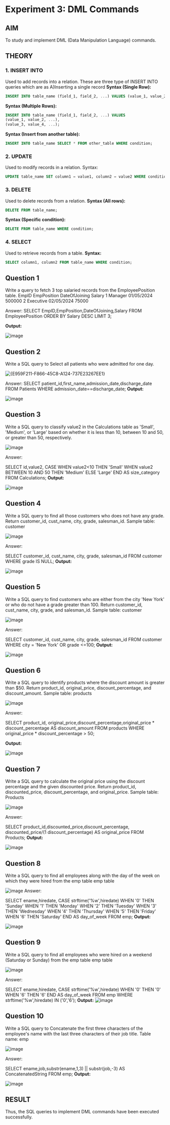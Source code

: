 # Experiment 3: DML Commands

## AIM
To study and implement DML (Data Manipulation Language) commands.

## THEORY

### 1. INSERT INTO
Used to add records into a relation.
These are three type of INSERT INTO queries which are as
A)Inserting a single record
**Syntax (Single Row):**
```sql
INSERT INTO table_name (field_1, field_2, ...) VALUES (value_1, value_2, ...);
```
**Syntax (Multiple Rows):**
```sql
INSERT INTO table_name (field_1, field_2, ...) VALUES
(value_1, value_2, ...),
(value_3, value_4, ...);
```
**Syntax (Insert from another table):**
```sql
INSERT INTO table_name SELECT * FROM other_table WHERE condition;
```
### 2. UPDATE
Used to modify records in a relation.
Syntax:
```sql
UPDATE table_name SET column1 = value1, column2 = value2 WHERE condition;
```
### 3. DELETE
Used to delete records from a relation.
**Syntax (All rows):**
```sql
DELETE FROM table_name;
```
**Syntax (Specific condition):**
```sql
DELETE FROM table_name WHERE condition;
```
### 4. SELECT
Used to retrieve records from a table.
**Syntax:**
```sql
SELECT column1, column2 FROM table_name WHERE condition;
```
**Question 1**
--
Write a query to fetch 3 top salaried records from the EmployeePosition table. EmpID EmpPosition DateOfJoining Salary 1 Manager 01/05/2024 500000 2 Executive 02/05/2024 75000

Answer: SELECT EmpID,EmpPosition,DateOfJoining,Salary FROM EmployeePosition ORDER BY Salary DESC LIMIT 3;

**Output:**

![image](https://github.com/user-attachments/assets/bc430df4-3b18-430d-8346-0bb0160aa205)

**Question 2**
--
Write a SQL query to Select all patients who were admitted for one day.

![{E959F211-F866-45C8-A124-737E23267EE1}](https://github.com/user-attachments/assets/13aca38f-57e5-441b-88c9-adcd6248a5fd)

Answer: SELECT patient_id,first_name,admission_date,discharge_date FROM Patients WHERE admission_date==discharge_date;
**Output:**

![image](https://github.com/user-attachments/assets/2b0bd96f-ab7a-4076-bdeb-b84e9dadd037)


**Question 3**
--
Write a SQL query to classify value2 in the Calculations table as 'Small', 'Medium', or 'Large' based on whether it is less than 10, between 10 and 50, or greater than 50, respectively.

![image](https://github.com/user-attachments/assets/9f238c3e-81f6-43a9-a770-925e0faa28d1)

Answer:

SELECT id,value2,
CASE WHEN value2<10 THEN 'Small' WHEN value2 BETWEEN 10 AND 50 THEN 'Medium' ELSE 'Large' END AS size_category FROM Calculations;
**Output:**

![image](https://github.com/user-attachments/assets/ee9be76a-4b02-4a33-b058-4634401c7564)

**Question 4**
--
Write a SQL query to find all those customers who does not have any grade. Return customer_id, cust_name, city, grade, salesman_id. Sample table: customer

![image](https://github.com/user-attachments/assets/31779556-1b76-4000-88b0-f3e379a293a8)

Answer:

SELECT customer_id, cust_name, city, grade, salesman_id FROM customer WHERE grade IS NULL;
**Output:**

![image](https://github.com/user-attachments/assets/ad12b89b-4f2d-4ccc-817c-8cff665355db)


**Question 5**
--
Write a SQL query to find customers who are either from the city 'New York' or who do not have a grade greater than 100. Return customer_id, cust_name, city, grade, and salesman_id. Sample table: customer

![image](https://github.com/user-attachments/assets/e508821b-9b94-492e-a963-d51a41f51dbb)

Answer:

SELECT customer_id, cust_name, city, grade, salesman_id FROM customer WHERE city = 'New York' OR grade <=100;
**Output:**

![image](https://github.com/user-attachments/assets/63f39970-a055-4e1b-92b4-179292ad27a0)

**Question 6**
--
Write a SQL query to identify products where the discount amount is greater than $50. Return product_id, original_price, discount_percentage, and discount_amount. Sample table: products

![image](https://github.com/user-attachments/assets/909feee8-8742-4a0d-880c-1b5347fa3a09)

Answer:

SELECT product_id, original_price,discount_percentage,original_price * discount_percentage AS discount_amount FROM products WHERE original_price * discount_percentage > 50;

**Output:**

![image](https://github.com/user-attachments/assets/53f2307f-d953-46d6-bbcb-525e21f41235)


**Question 7**
--
Write a SQL query to calculate the original price using the discount percentage and the given discounted price. Return product_id, discounted_price, discount_percentage, and original_price. Sample table: Products

![image](https://github.com/user-attachments/assets/ffeef16c-88aa-4217-83f5-35b2300b4b16)

Answer:

SELECT product_id,discounted_price,discount_percentage, discounted_price/(1 discount_percentage) AS original_price FROM Products;
**Output:**

![image](https://github.com/user-attachments/assets/ba26a970-a9b8-48d6-bc2b-fae11bdf21f0)


**Question 8**
---
Write a SQL query to find all employees along with the day of the week on which they were hired from the emp table emp table

![image](https://github.com/user-attachments/assets/c9d294cd-2bbe-43ed-a446-4ac81784e3c2)
Answer:

SELECT ename,hiredate, CASE strftime('%w',hiredate) WHEN '0' THEN 'Sunday' WHEN '1' THEN 'Monday' WHEN '2' THEN 'Tuesday' WHEN '3' THEN 'Wednesday' WHEN '4' THEN 'Thursday' WHEN '5' THEN 'Friday' WHEN '6' THEN 'Saturday' END AS day_of_week FROM emp;
**Output:**

![image](https://github.com/user-attachments/assets/1fcdfcaf-21e8-4132-8dc6-b2b5b30caae8)


**Question 9**
--
Write a SQL query to find all employees who were hired on a weekend (Saturday or Sunday) from the emp table emp table

![image](https://github.com/user-attachments/assets/7823401e-4d48-49ca-ba8f-5fea821f24ef)

Answer:

SELECT ename,hiredate, CASE strftime('%w',hiredate) WHEN '0' THEN '0' WHEN '6' THEN '6' END AS day_of_week FROM emp WHERE strftime('%w',hiredate) IN ('0','6');
**Output:**
![image](https://github.com/user-attachments/assets/0f647ea1-25e0-48ee-9866-993096e13fea)


**Question 10**
---
Write a SQL query to Concatenate the first three characters of the employee's name with the last three characters of their job title. Table name: emp

![image](https://github.com/user-attachments/assets/1ff1fcb2-28f6-4e3e-a0bf-0bf50278a876)


Answer:

SELECT ename,job,substr(ename,1,3) || substr(job,-3) AS ConcatenatedString FROM emp;
**Output:**

![image](https://github.com/user-attachments/assets/3c62d515-a077-4a0f-8d1d-e02bb7976033)


## RESULT
Thus, the SQL queries to implement DML commands have been executed successfully.
